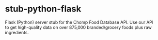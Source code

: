 # stub-python-flask
Flask (Python) server stub for the Chomp Food Database API. Use our API to get high-quality data on over 875,000 branded/grocery foods plus raw ingredients.
